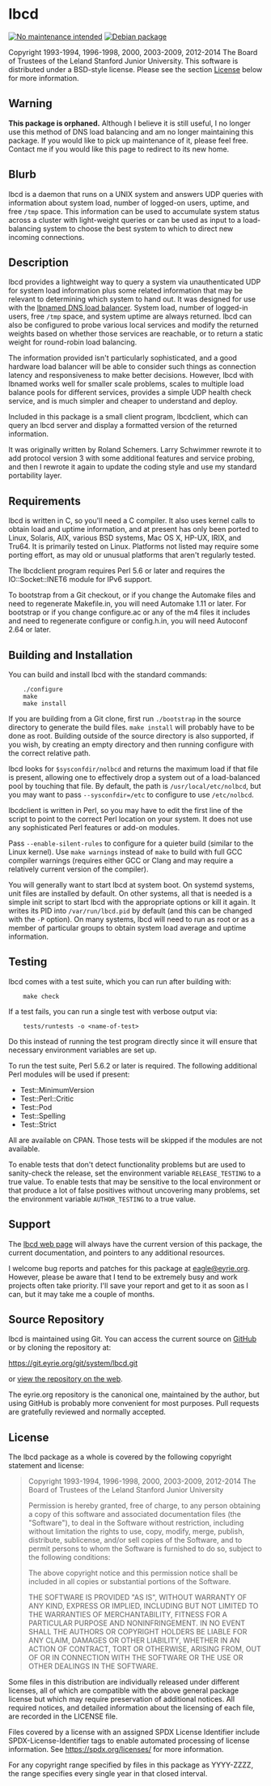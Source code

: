 # lbcd

[![No maintenance
intended](https://unmaintained.tech/badge.svg)](https://unmaintained.tech/)
[![Debian
package](https://img.shields.io/debian/v/lbcd/unstable)](https://tracker.debian.org/pkg/lbcd)

Copyright 1993-1994, 1996-1998, 2000, 2003-2009, 2012-2014 The Board of
Trustees of the Leland Stanford Junior University.  This software is
distributed under a BSD-style license.  Please see the section
[License](#license) below for more information.

## Warning

**This package is orphaned.** Although I believe it is still useful, I no
longer use this method of DNS load balancing and am no longer maintaining
this package.  If you would like to pick up maintenance of it, please feel
free.  Contact me if you would like this page to redirect to its new home.

## Blurb

lbcd is a daemon that runs on a UNIX system and answers UDP queries with
information about system load, number of logged-on users, uptime, and free
`/tmp` space.  This information can be used to accumulate system status
across a cluster with light-weight queries or can be used as input to a
load-balancing system to choose the best system to which to direct new
incoming connections.

## Description

lbcd provides a lightweight way to query a system via unauthenticated UDP
for system load information plus some related information that may be
relevant to determining which system to hand out.  It was designed for use
with the [lbnamed DNS load
balancer](https://www.stanford.edu/~riepel/lbnamed/).  System load, number
of logged-in users, free `/tmp` space, and system uptime are always
returned.  lbcd can also be configured to probe various local services and
modify the returned weights based on whether those services are reachable,
or to return a static weight for round-robin load balancing.

The information provided isn't particularly sophisticated, and a good
hardware load balancer will be able to consider such things as connection
latency and responsiveness to make better decisions.  However, lbcd with
lbnamed works well for smaller scale problems, scales to multiple load
balance pools for different services, provides a simple UDP health check
service, and is much simpler and cheaper to understand and deploy.

Included in this package is a small client program, lbcdclient, which can
query an lbcd server and display a formatted version of the returned
information.

It was originally written by Roland Schemers.  Larry Schwimmer rewrote it
to add protocol version 3 with some additional features and service
probing, and then I rewrote it again to update the coding style and use my
standard portability layer.

## Requirements

lbcd is written in C, so you'll need a C compiler.  It also uses kernel
calls to obtain load and uptime information, and at present has only been
ported to Linux, Solaris, AIX, various BSD systems, Mac OS X, HP-UX, IRIX,
and Tru64.  It is primarily tested on Linux.  Platforms not listed may
require some porting effort, as may old or unusual platforms that aren't
regularly tested.

The lbcdclient program requires Perl 5.6 or later and requires the
IO::Socket::INET6 module for IPv6 support.

To bootstrap from a Git checkout, or if you change the Automake files and
need to regenerate Makefile.in, you will need Automake 1.11 or later.  For
bootstrap or if you change configure.ac or any of the m4 files it includes
and need to regenerate configure or config.h.in, you will need Autoconf
2.64 or later.

## Building and Installation

You can build and install lbcd with the standard commands:

```
    ./configure
    make
    make install
```

If you are building from a Git clone, first run `./bootstrap` in the
source directory to generate the build files.  `make install` will
probably have to be done as root.  Building outside of the source
directory is also supported, if you wish, by creating an empty directory
and then running configure with the correct relative path.

lbcd looks for `$sysconfdir/nolbcd` and returns the maximum load if that
file is present, allowing one to effectively drop a system out of a
load-balanced pool by touching that file.  By default, the path is
`/usr/local/etc/nolbcd`, but you may want to pass `--sysconfdir=/etc` to
configure to use `/etc/nolbcd`.

lbcdclient is written in Perl, so you may have to edit the first line of
the script to point to the correct Perl location on your system.  It does
not use any sophisticated Perl features or add-on modules.

Pass `--enable-silent-rules` to configure for a quieter build (similar to
the Linux kernel).  Use `make warnings` instead of `make` to build with
full GCC compiler warnings (requires either GCC or Clang and may require a
relatively current version of the compiler).

You will generally want to start lbcd at system boot.  On systemd systems,
unit files are installed by default.  On other systems, all that is needed
is a simple init script to start lbcd with the appropriate options or kill
it again.  It writes its PID into `/var/run/lbcd.pid` by default (and this
can be changed with the `-P` option).  On many systems, lbcd will need to
run as root or as a member of particular groups to obtain system load
average and uptime information.

## Testing

lbcd comes with a test suite, which you can run after building with:

```
    make check
```

If a test fails, you can run a single test with verbose output via:

```
    tests/runtests -o <name-of-test>
```

Do this instead of running the test program directly since it will ensure
that necessary environment variables are set up.

To run the test suite, Perl 5.6.2 or later is required.  The following
additional Perl modules will be used if present:

* Test::MinimumVersion
* Test::Perl::Critic
* Test::Pod
* Test::Spelling
* Test::Strict

All are available on CPAN.  Those tests will be skipped if the modules are
not available.

To enable tests that don't detect functionality problems but are used to
sanity-check the release, set the environment variable `RELEASE_TESTING`
to a true value.  To enable tests that may be sensitive to the local
environment or that produce a lot of false positives without uncovering
many problems, set the environment variable `AUTHOR_TESTING` to a true
value.

## Support

The [lbcd web page](https://www.eyrie.org/~eagle/software/lbcd/) will
always have the current version of this package, the current
documentation, and pointers to any additional resources.

I welcome bug reports and patches for this package at eagle@eyrie.org.
However, please be aware that I tend to be extremely busy and work
projects often take priority.  I'll save your report and get to it as soon
as I can, but it may take me a couple of months.

## Source Repository

lbcd is maintained using Git.  You can access the current source on
[GitHub](https://github.com/rra/lbcd) or by cloning the repository at:

https://git.eyrie.org/git/system/lbcd.git

or [view the repository on the
web](https://git.eyrie.org/?p=system/lbcd.git).

The eyrie.org repository is the canonical one, maintained by the author,
but using GitHub is probably more convenient for most purposes.  Pull
requests are gratefully reviewed and normally accepted.

## License

The lbcd package as a whole is covered by the following copyright
statement and license:

> Copyright 1993-1994, 1996-1998, 2000, 2003-2009, 2012-2014
>     The Board of Trustees of the Leland Stanford Junior University
>
> Permission is hereby granted, free of charge, to any person obtaining a
> copy of this software and associated documentation files (the "Software"),
> to deal in the Software without restriction, including without limitation
> the rights to use, copy, modify, merge, publish, distribute, sublicense,
> and/or sell copies of the Software, and to permit persons to whom the
> Software is furnished to do so, subject to the following conditions:
>
> The above copyright notice and this permission notice shall be included in
> all copies or substantial portions of the Software.
>
> THE SOFTWARE IS PROVIDED "AS IS", WITHOUT WARRANTY OF ANY KIND, EXPRESS OR
> IMPLIED, INCLUDING BUT NOT LIMITED TO THE WARRANTIES OF MERCHANTABILITY,
> FITNESS FOR A PARTICULAR PURPOSE AND NONINFRINGEMENT.  IN NO EVENT SHALL
> THE AUTHORS OR COPYRIGHT HOLDERS BE LIABLE FOR ANY CLAIM, DAMAGES OR OTHER
> LIABILITY, WHETHER IN AN ACTION OF CONTRACT, TORT OR OTHERWISE, ARISING
> FROM, OUT OF OR IN CONNECTION WITH THE SOFTWARE OR THE USE OR OTHER
> DEALINGS IN THE SOFTWARE.

Some files in this distribution are individually released under different
licenses, all of which are compatible with the above general package
license but which may require preservation of additional notices.  All
required notices, and detailed information about the licensing of each
file, are recorded in the LICENSE file.

Files covered by a license with an assigned SPDX License Identifier
include SPDX-License-Identifier tags to enable automated processing of
license information.  See https://spdx.org/licenses/ for more information.

For any copyright range specified by files in this package as YYYY-ZZZZ,
the range specifies every single year in that closed interval.
